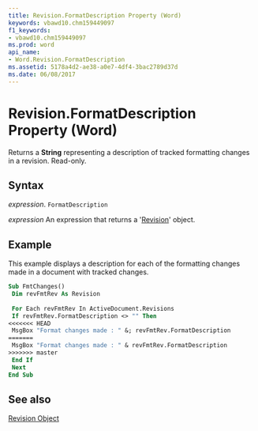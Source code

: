 ```yaml
---
title: Revision.FormatDescription Property (Word)
keywords: vbawd10.chm159449097
f1_keywords:
- vbawd10.chm159449097
ms.prod: word
api_name:
- Word.Revision.FormatDescription
ms.assetid: 5178a4d2-ae38-a0e7-4df4-3bac2789d37d
ms.date: 06/08/2017
---
```



# Revision.FormatDescription Property (Word)

Returns a  **String** representing a description of tracked formatting changes in a revision. Read-only.


## Syntax

 _expression_. `FormatDescription`

 _expression_ An expression that returns a '[Revision](Word.Revision.md)' object.


## Example

This example displays a description for each of the formatting changes made in a document with tracked changes.


```vb
Sub FmtChanges() 
 Dim revFmtRev As Revision 
 
 For Each revFmtRev In ActiveDocument.Revisions 
 If revFmtRev.FormatDescription <> "" Then 
<<<<<<< HEAD
 MsgBox "Format changes made : " &; revFmtRev.FormatDescription 
=======
 MsgBox "Format changes made : " & revFmtRev.FormatDescription 
>>>>>>> master
 End If 
 Next 
End Sub
```


## See also


[Revision Object](Word.Revision.md)

